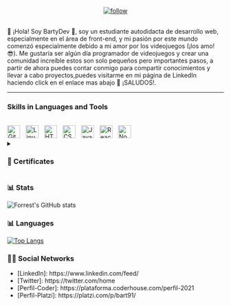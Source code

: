 
<div align="center">
   <a targert="_blank" href="https://www.linkedin.com/feed/">
         <img alt="follow" title="Follow me on LinkedIn" src="https://user-images.githubusercontent.com/98855728/208344899-309353e1-b835-4430-8cd8-9d8508db3b6a.png"/></a></div>
</br >    
<p>👋 ¡Hola! Soy BartyDev 🧑, soy un estudiante autodidacta de desarrollo web, especialmente en el área de front-end, y mi pasión por este mundo comenzó especialmente debido a mi amor por los videojuegos (¡los amo!😎). Me gustaría ser algún día programador de videojuegos y crear una comunidad increíble estos son solo pequeños pero importantes pasos, a partir de ahora puedes contar conmigo para compartir conocimientos y llevar a cabo proyectos,puedes visitarme en mi página de LinkedIn haciendo click en el enlace mas abajo 🫶 ¡SALUDOS!.</p>

---

### Skills in Languages and Tools

</br>

<div>
<img align="left" alt="Git" width="30px" style="padding-right:10px;" src="https://cdn.jsdelivr.net/gh/devicons/devicon/icons/git/git-original.svg" />
<img align="left" alt="Linux" width="30px" style="padding-right:10px;" src="https://cdn.jsdelivr.net/gh/devicons/devicon/icons/linux/linux-original.svg" />
<img align="left" alt="HTML" width="30px" style="padding-right:10px;" src="https://cdn.jsdelivr.net/gh/devicons/devicon/icons/html5/html5-plain.svg" />
<img align="left" alt="CSS" width="30px" style="padding-right:10px;" src="https://cdn.jsdelivr.net/gh/devicons/devicon/icons/css3/css3-plain.svg" />
<img align="left" alt="JavaScript" width="30px" style="padding-right:10px;" src="https://cdn.jsdelivr.net/gh/devicons/devicon/icons/javascript/javascript-plain.svg" />
<img align="left" alt="React" width="30px" style="padding-right:10px;" src="https://cdn.jsdelivr.net/gh/devicons/devicon/icons/react/react-original.svg" />
<img align="left" alt="NodeJS" width="30px" style="padding-right:10px;" src="https://cdn.jsdelivr.net/gh/devicons/devicon/icons/nodejs/nodejs-original.svg" />
</div>
</br>
</br>

<details>
<summary><h3 align="start">🥇 Certificates</h3></summary>
   
</br>
<a targert="_blank" href="https://www.linkedin.com/in/bartydesing/details/certifications/">
         <img alt="follow" title="Follow me on LinkedIn" src="https://user-images.githubusercontent.com/98855728/209587454-df7a24e9-a639-4eef-b744-28fa510d6d36.jpeg"/></a>
</details>

### 📊 Stats

![Forrest's GitHub stats](https://github-readme-stats.vercel.app/api?username=BartyDev&show_icons=true&theme=radical)
</br >

### 📊 Languages

[![Top Langs](https://github-readme-stats.vercel.app/api/top-langs/?username=BartyDev&langs_count=8&theme=radical)](https://github.com/BartyDev/github-readme-stats)
</br >

### 🧑‍💻 Social Networks

<ul>
   <li>[LinkedIn]: https://www.linkedin.com/feed/</li>
   <li>[Twitter]: https://twitter.com/home</li>
   <li>[Perfil-Coder]: https://plataforma.coderhouse.com/perfil-2021</li>
   <li>[Perfil-Platzi]: https://platzi.com/p/bart91/</li>
</ul>
